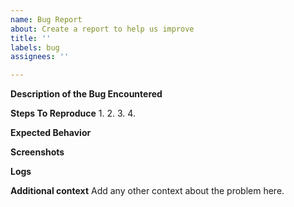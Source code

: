 ```yaml
---
name: Bug Report
about: Create a report to help us improve
title: ''
labels: bug
assignees: ''

---
```


**Description of the Bug Encountered**


**Steps To Reproduce**
1. 
2. 
3. 
4. 

**Expected Behavior**


**Screenshots**


**Logs**


**Additional context**
Add any other context about the problem here.
